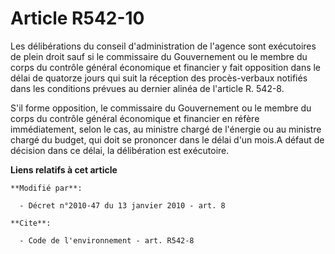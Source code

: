 # Article R542-10

Les délibérations du conseil d'administration de l'agence sont exécutoires de plein droit sauf si le commissaire du
Gouvernement ou le membre du corps du contrôle général économique et financier y fait opposition dans le délai de quatorze
jours qui suit la réception des procès-verbaux notifiés dans les conditions prévues au dernier alinéa de l'article R. 542-8.

S'il forme opposition, le commissaire du Gouvernement ou le membre du corps du contrôle général économique et financier en
réfère immédiatement, selon le cas, au ministre chargé de l'énergie ou au ministre chargé du budget, qui doit se prononcer
dans le délai d'un mois.A défaut de décision dans ce délai, la délibération est exécutoire.

**Liens relatifs à cet article**

	**Modifié par**:

	  - Décret n°2010-47 du 13 janvier 2010 - art. 8

	**Cite**:

	  - Code de l'environnement - art. R542-8
